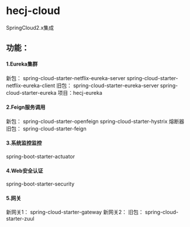 
# hecj-cloud
SpringCloud2.x集成

## 功能：
#### 1.Eureka集群
  新包：
  spring-cloud-starter-netflix-eureka-server
  spring-cloud-starter-netflix-eureka-client
  旧包：
  spring-cloud-starter-eureka-server
  spring-cloud-starter-eureka
  项目：hecj-eureka
  
#### 2.Feign服务调用
  新包：
  spring-cloud-starter-openfeign
  spring-cloud-starter-hystrix 熔断器
  旧包：
  spring-cloud-starter-feign
  
#### 3.系统监控监控
  spring-boot-starter-actuator
  
#### 4.Web安全认证
  spring-boot-starter-security
  
#### 5.网关
  新网关1：
  spring-cloud-starter-gateway
  新网关2：
  旧包：
  spring-cloud-starter-zuul
 


